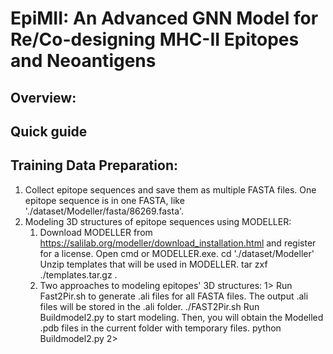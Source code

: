 # EpiMII: An Advanced GNN Model for Re/Co-designing MHC-II Epitopes and Neoantigens 
## Overview:

## Quick guide
## Training Data Preparation:
1. Collect epitope sequences and save them as multiple FASTA files. One epitope sequence is in one FASTA, like './dataset/Modeller/fasta/86269.fasta'.
2. Modeling 3D structures of epitope sequences using MODELLER:
   1) Download MODELLER from https://salilab.org/modeller/download_installation.html and register for a license.
      Open cmd or MODELLER.exe.
      cd './dataset/Modeller'
      Unzip templates that will be used in MODELLER.
      tar zxf ./templates.tar.gz .
   3) Two approaches to modeling epitopes' 3D structures:
      1> Run Fast2Pir.sh to generate .ali files for all FASTA files. The output .ali files will be stored in the .ali folder.
      ./FAST2Pir.sh
          Run Buildmodel2.py to start modeling. Then, you will obtain the Modelled .pdb files in the current folder with temporary files.
      python Buildmodel2.py
      2> 
